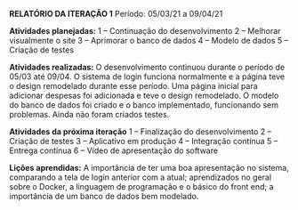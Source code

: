 **RELATÓRIO DA ITERAÇÃO 1**
Período: 05/03/21 a 09/04/21

**Atividades planejadas:**
1 – Continuação do desenvolvimento
2 – Melhorar visualmente o site 
3 – Aprimorar o banco de dados
4 – Modelo de dados
5 – Criação de testes


**Atividades realizadas:**
O desenvolvimento continuou durante o período de 05/03 até 09/04.
O sistema de login funciona normalmente e a página teve o design remodelado durante esse período.
Uma página inicial para adicionar despesas foi adicionada e teve o design remodelado.
O modelo do banco de dados foi criado e o banco implementado, funcionando sem problemas.
Ainda não foram criados testes.

**Atividades da próxima iteração**
1 – Finalização do desenvolvimento
2 – Criação de testes
3 – Aplicativo em produção
4 – Integração contínua
5 – Entrega contínua
6 – Vídeo de apresentação do software 

**Lições aprendidas:**
A importância de ter uma boa apresentação no sistema, comparando a tela de login anterior com a atual; 
aprendizados no geral sobre o Docker, a linguagem de programação e o básico do front end; 
a importância de um banco de dados bem modelado.